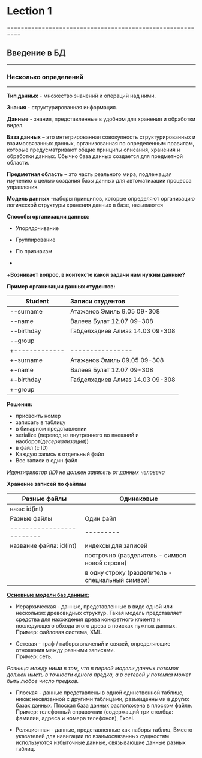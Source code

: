 # Lection 1
==========================================================

## Введение в БД
---------------------

### Несколько определений
---------------------

**Тип данных** - множество значений и операций над ними.

**Знания** - структурированная информация.  

**Данные** - знания, представленные в удобном для хранения и обработки видел.  

**База данных** – это интегрированная совокупность структурированных и взаимосвязанных данных, организованная по определенным правилам, которые предусматривают общие принципы описания, хранения и обработки данных. Обычно база данных создается для предметной области.

**Предметная область** – это часть реального мира, подлежащая изучению с целью создания базы данных для автоматизации процесса управления.

**Модель данных** -наборы принципов, которые определяют организацию логической структуры хранения данных в базе, называются  


 **Способы организации данных:**

 * Упорядочивание

 * Группирование

 * По признакам  

-
+**Возникает вопрос, в контексте какой задачи нам нужны данные?**

 **Пример организации данных студентов:**   

 Student      |Записи студентов    
--------------|:-----
--surname     | Атажанов Эмиль 9.05 09-308
--name        | Валеев Булат 12.07 09-308
--birthday    | Габделхадиев Алмаз 14.03 09-308
--group       |    
+-------------|----------------
+-surname     | Атажанов Эмиль       09.05   09-308
+-name        | Валеев Булат         12.07   09-308
+-birthday    | Габделхадиев Алмаз   14.03   09-308
+-group       |


 **Решения:**

 * присвоить номер
 * записать в таблицу
 * в бинарном представлении  
 * serialize (перевод из внутреннего во внешний и наоборот(*десериализация*))
 * в файл (c ID)
 * Каждую запись в отдельный файл
 * Все записи в один файл

 <i>Идентификатор (ID) не должен зависеть от данных человека</i>  


 **Хранение записей по файлам**  

Разные файлы   |Одинаковые
---------------|---
назв: id(int)  |
Разные файлы   	         |Один файл
-------------------------|---------
название файла: id(int)  | индексы для записей
                         | построчно (разделитель - символ новой строки)
                         | в одну строку (разделитель - специальный символ)

 **<u>Основные модели баз данных:</u>**

*  Иерархическая - данные, представленные в виде одной или нескольких древовидных структур. Такая модель представляет средства для нахождения древа конкретного клиента и последующего обхода этого древа в поисках нужных данных.   Пример: файловая система, XML.  

*  Сетевая - граф / наборы значений и связей, определяющие отношения между разными записями.   
Пример: сеть.

<i>Разница между ними в том, что в первой модели данных потомок должен иметь в точности одного предка, а в сетевой у потомка может быть любое число предков.</i>  

*  Плоская - данные представлены в одной единственной таблице, никак несвязанной с другими таблицами, размещенными в других базах данных. Плоская база
данных расположена в плоском файле.  
Пример: телефонный справочник (содержащий три столбца: фамилии, адреса и номера телефонов), Exсel.  


*  Реляционная - данные, представленные как наборы таблиц. Вместо указателей для навигации по взаимосвязанных сущностям используются избыточные данные, связывающие данные разных таблиц.